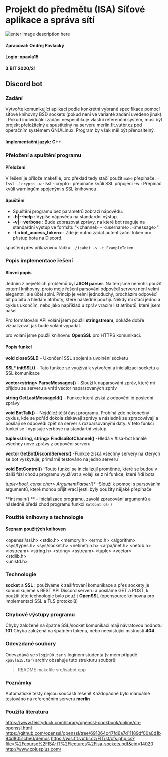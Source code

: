 ﻿# Projekt do předmětu (ISA)   Síťové aplikace a správa sítí	
![enter image description here](https://www.fekt.vut.cz/elektron/img/FIT_zkracene_barevne_ram_m.png)



#### Zpracoval: Ondřej Pavlacký
#### Login: xpavla15
#### 3.BIT 2020/21

## Discord bot

### Zadání 
Vytvořte komunikující aplikaci podle konkrétní vybrané specifikace pomocí síťové knihovny BSD sockets (pokud není ve variantě zadání uvedeno jinak). . Pokud individuální zadání nespecifikuje vlastní referenční systém, musí být projekt přeložitelný a spustitelný na serveru merlin.fit.vutbr.cz pod operačním systémem GNU/Linux. Program by však měl být přenositelný. 
#### Implementační jazyk: C++

### Přeložení a spuštění programu

#### Přeložení
V řešení je přilože makefile, pro překlad tedy stačí použít `make`
přepínače: `-lssl -lcrypto -w`
\-lssl -lcrypto : přepínače kvůli SSL připojení 
\-w : Přepínač kvůli warningům spojeným s SSL knihovnou

#### Spuštění
-   Spuštění programu bez parametrů zobrazí nápovědu.
-   **-h|--help** : Vypíše nápovědu na standardní výstup.
-   **-v|--verbose** : Bude zobrazovat zprávy, na které bot reaguje na standardní výstup ve formátu "\<channel> - \<username>: \<message>".
-   **-t \<bot_access_token>** : Zde je nutno zadat autentizační token pro přístup bota na Discord.

spuštění přes příkazovou řádku:
  `./isabot -v -t ExampleToken`  

### Popis implementace řešení

#### Slovní popis
Jedním z největších problémů byl **JSON parser**. Na ten jsme nemohli použít externí knihovny, proto moje řešení parsování odpovědí serveru není velmi elegantní, ale účel splní. Princip je velmi jednoduchý, procházím odpověď bit po bitu a hledám atributy, které následně použiji. Někdy mi stačí jedno a cyklus ukončím, nebo jako například u zpráv vracím list atributů, které jsem našel.

Pro formátování API volání jsem použil **stringstream**,  dokáže dobře vizualizovat jak bude volání vypadat.

pro volání jsme použil knihovnu **OpenSSL** pro HTTPS komunikaci.

#### Popis funkcí 
**void closeSSL()**
\- Ukončení SSL spojení a uvolnění socketu

**SSL\*  initSSL()**
\- Tato funkce se využívá k vytvoření a inicializaci socketu a SSL komunikace

**vector\<string> ParseMessages()**
\- Slouží k  naparsování zpráv, které mi přijdou ze serveru a vrátí vector naparsovaných zpráv

**string GetLastMessageId()**
\- Funkce která získá z odpovědi  id poslední zprávy 

**void BotTalk()**
\- Nejdůležitější část programu. Probíhá zde nekonečný cyklus, kde se pořád dokola získávají zprávy a následně ze zpracovávají a posílají se odpovědi zpět na server s rozparsovanými daty. V této funkci funkci se i vypisuje verbose na standartní výstup.

**tuple<string, string> FindIsaBotChannel()**
\-Hledá v #isa-bot kanále všechny nové zprávy z odpovědi serveru

**vector<string> GetBotDiscordServers()**
\-Funkce získá všechny servery na kterých se bot vyskytuje, primárně testováno na jedno serveru

**void BotControl()**
\-Touto funkcí se inicializují proměnné, které se budou v další fázi chodu programu využívat a volají se z ní funkce, které řídí bota

**tuple<bool, const char*> ArgumentParser()**
\-Slouží k pomoci s parsováním argumentů, které mohou přijít
vrací jestli byly použity nějaké přepínače

**int main() **
\- Inicializace programu, zavolá zpracování argumentů a následně předá chod programu funkci `BotControl()`


### Použité knihovny a technologie
#### Seznam použitých knihoven
\<openssl/ssl.h>
\<stdio.h>
\<memory.h>
\<errno.h>
\<algorithm>
\<sys/types.h>
\<sys/socket.h>
\<netinet/in.h>
\<arpa/inet.h>
\<netdb.h>
\<iostream>
\<string.h>
\<string>
\<sstream>
\<tuple>
\<vector>  
\<stdlib.h>  
\<unistd.h>
  
### Technologie
**socket** a **SSL** :  používáme k zašifrování komunikace a přes sockety je komunikujeme s REST API Discord serveru a posíláme GET a POST,  k použití této technologie bylo použit **OpenSSL** (opensource knihovna pro implementaci SSL a TLS protokolů)


### Chybové výstupy programu
Chyby založené na špatné SSL/socket komunikaci mají návratovou hodnotu **101**
Chyba založená na špatném tokenu, nebo neexistující místnosti **404**

### Odevzdané soubory 
Odevzdává se  `xlogin00.tar` s loginem studenta (v mém případě `xpavla15.tar`)
archiv obsahuje tuto strukturu souborů:

>  README
>  makefile 
>  src/isabot.cpp

### Poznámky 
Automatické testy nejsou součástí řešení!
Každopádně bylo manuálně testováno na referenčním serveru **merlin**

### Použitá literatura
https://www.feistyduck.com/library/openssl-cookbook/online/ch-openssl.html
https://github.com/openssl/openssl/tree/691064c47fd6a7d11189df00a0d1b94d8051cbe0/demos
https://wis.fit.vutbr.cz/FIT/st/cfs.php.cs?file=%2Fcourse%2FISA-IT%2Flectures%2Fisa-sockets.pdf&cid=14020
http://www.cplusplus.com/
